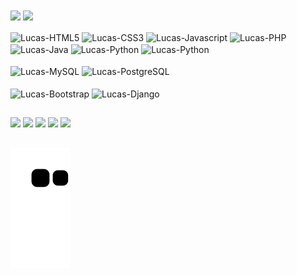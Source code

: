 <div>
  <a>
  <img align="center" height="180em" src="https://github-readme-stats.vercel.app/api?username=LucasAlv3s&show_icons=true&theme=dark&include_all_commits=true&count_private=true" />
  <img align="center" height="120em" src="https://github-readme-stats.vercel.app/api/top-langs/?username=LucasAlv3s&layout=compact&langs_count=16&theme=dark" />
</div>
  
<div style="display: inline_block"><br>
  <!--<h4>LANGUAGES:</h4>-->
  <img align="center" alt="Lucas-HTML5" height="30" width="40" src="https://cdn.jsdelivr.net/gh/devicons/devicon/icons/html5/html5-original.svg">
  <img align="center" alt="Lucas-CSS3" height="30" width="40" src="https://cdn.jsdelivr.net/gh/devicons/devicon/icons/css3/css3-original.svg">
  <img align="center" alt="Lucas-Javascript" height="30" width="40" src="https://cdn.jsdelivr.net/gh/devicons/devicon/icons/javascript/javascript-original.svg">
  <img align="center" alt="Lucas-PHP" height="30" width="40" src="https://cdn.jsdelivr.net/gh/devicons/devicon/icons/php/php-original.svg">
  <img align="center" alt="Lucas-Java" height="30" width="40" src="https://cdn.jsdelivr.net/gh/devicons/devicon/icons/java/java-original.svg">
  <img align="center" alt="Lucas-Python" height="30" width="40" src="https://cdn.jsdelivr.net/gh/devicons/devicon/icons/python/python-original.svg">
  <img align="center" alt="Lucas-Python" height="33" width="40" src="https://img.icons8.com/windows/32/4a90e2/r-project.png"/>
  <br><br>
  <!--<h4>DATABASE:</h4>-->
  <img align="center" alt="Lucas-MySQL" height="30" width="40" src="https://cdn.jsdelivr.net/gh/devicons/devicon/icons/mysql/mysql-original.svg">
  <img align="center" alt="Lucas-PostgreSQL" height="30" width="40" src="https://cdn.jsdelivr.net/gh/devicons/devicon/icons/postgresql/postgresql-original.svg">
  <br><br>
  <!--<h4>FRAMEWORKS:</h4>-->
  <img align="center" alt="Lucas-Bootstrap" height="30" width="40" src="https://cdn.jsdelivr.net/gh/devicons/devicon/icons/bootstrap/bootstrap-plain.svg">
  <img align="center" alt="Lucas-Django" height="49" width="60" src="https://cdn.jsdelivr.net/gh/devicons/devicon/icons/django/django-original.svg">
</div>
  
##

 <div>
   <a href="https://github.com/LucasAlv3s" target="_blank"><img src="https://img.icons8.com/fluency/48/ffffff/github.png" target="_blank"></a>
   <a href="https://www.linkedin.com/in/lucas-alves20/" target="_blank"><img src="https://img.icons8.com/color/48/ffffff/linkedin.png" target="_blank"></a>
   <a href="https://www.kaggle.com/lucasgsalves" target="_blank"><img src="https://img.icons8.com/windows/32/4a90e2/kaggle.png" target="_black"></a>
   <a href="https://codepen.io/LucasAlv3s" target="_blank"><img src="https://img.icons8.com/ios/50/000000/codepen.png" target="_black"></a>
   <a href="https://lucasalv3s.itch.io" target="_blank"><img src="https://img.icons8.com/windows/32/fa314a/itch-io.png" target="_blank"></a>
 </div>

##
  
![Snake animation](https://github.com/LucasAlv3s/LucasAlv3s/blob/output/github-contribution-grid-snake.svg)
